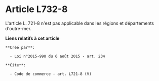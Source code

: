 # Article L732-8

L'article L. 721-8 n'est pas applicable dans les régions et départements d'outre-mer.

**Liens relatifs à cet article**

	**Créé par**:

	  - Loi n°2015-990 du 6 août 2015 - art. 234

	**Cite**:

	  - Code de commerce - art. L721-8 (V)
